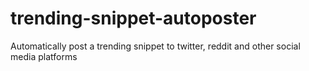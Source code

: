 # trending-snippet-autoposter

Automatically post a trending snippet to twitter, reddit and other social media platforms
